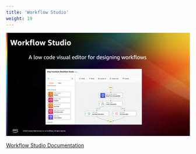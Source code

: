 ```yaml
---
title: 'Workflow Studio'
weight: 19
---
```


![Workflow Studio](/static/img/intro/workflow-studio.png)

[Workflow Studio Documentation](https://docs.aws.amazon.com/step-functions/latest/dg/workflow-studio.html)